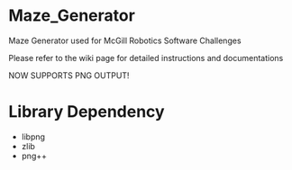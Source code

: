 Maze_Generator
==============

Maze Generator used for McGill Robotics Software Challenges

Please refer to the wiki page for detailed instructions and documentations

NOW SUPPORTS PNG OUTPUT!

Library Dependency
==============
* libpng
* zlib
* png++
